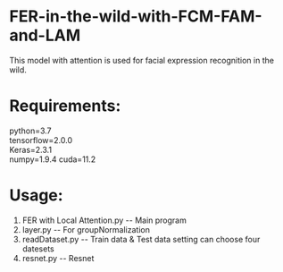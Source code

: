 # FER-in-the-wild-with-FCM-FAM-and-LAM
This model with attention is used for facial expression recognition in the wild.
# Requirements:
python=3.7   
tensorflow=2.0.0  
Keras=2.3.1  
numpy=1.9.4 
cuda=11.2
# Usage:
1. FER with Local Attention.py -- Main program
2. layer.py -- For groupNormalization
3. readDataset.py -- Train data & Test data setting can choose four datesets
4. resnet.py -- Resnet
